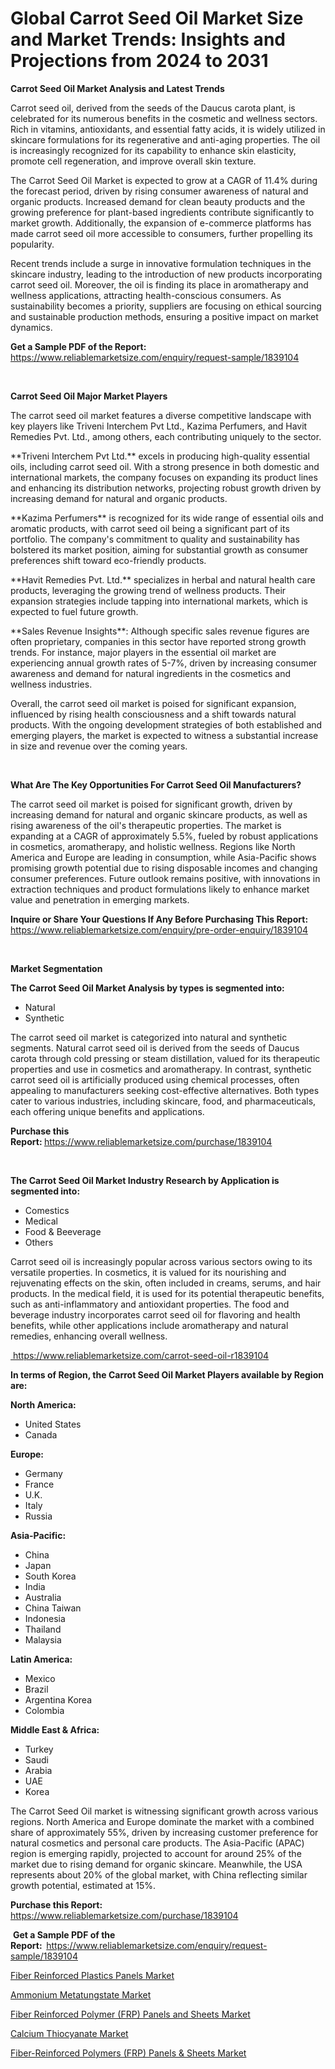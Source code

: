 <p><h1>Global Carrot Seed Oil Market Size and Market Trends: Insights and Projections from 2024 to 2031</h1></p><p><strong>Carrot Seed Oil Market Analysis and Latest Trends</strong></p>
<p><p>Carrot seed oil, derived from the seeds of the Daucus carota plant, is celebrated for its numerous benefits in the cosmetic and wellness sectors. Rich in vitamins, antioxidants, and essential fatty acids, it is widely utilized in skincare formulations for its regenerative and anti-aging properties. The oil is increasingly recognized for its capability to enhance skin elasticity, promote cell regeneration, and improve overall skin texture.</p><p>The Carrot Seed Oil Market is expected to grow at a CAGR of 11.4% during the forecast period, driven by rising consumer awareness of natural and organic products. Increased demand for clean beauty products and the growing preference for plant-based ingredients contribute significantly to market growth. Additionally, the expansion of e-commerce platforms has made carrot seed oil more accessible to consumers, further propelling its popularity. </p><p>Recent trends include a surge in innovative formulation techniques in the skincare industry, leading to the introduction of new products incorporating carrot seed oil. Moreover, the oil is finding its place in aromatherapy and wellness applications, attracting health-conscious consumers. As sustainability becomes a priority, suppliers are focusing on ethical sourcing and sustainable production methods, ensuring a positive impact on market dynamics.</p></p>
<p><strong>Get a Sample PDF of the Report:&nbsp;</strong> <a href="https://www.reliablemarketsize.com/enquiry/request-sample/1839104?utm_campaign=1103&utm_medium=2&utm_source=Github&utm_content=ia&utm_term=11112024&utm_id=carrot-seed-oil">https://www.reliablemarketsize.com/enquiry/request-sample/1839104</a></p>
<p>&nbsp;</p>
<p><strong>Carrot Seed Oil Major Market Players</strong></p>
<p><p>The carrot seed oil market features a diverse competitive landscape with key players like Triveni Interchem Pvt Ltd., Kazima Perfumers, and Havit Remedies Pvt. Ltd., among others, each contributing uniquely to the sector.</p><p>**Triveni Interchem Pvt Ltd.** excels in producing high-quality essential oils, including carrot seed oil. With a strong presence in both domestic and international markets, the company focuses on expanding its product lines and enhancing its distribution networks, projecting robust growth driven by increasing demand for natural and organic products.</p><p>**Kazima Perfumers** is recognized for its wide range of essential oils and aromatic products, with carrot seed oil being a significant part of its portfolio. The company's commitment to quality and sustainability has bolstered its market position, aiming for substantial growth as consumer preferences shift toward eco-friendly products.</p><p>**Havit Remedies Pvt. Ltd.** specializes in herbal and natural health care products, leveraging the growing trend of wellness products. Their expansion strategies include tapping into international markets, which is expected to fuel future growth.</p><p>**Sales Revenue Insights**: Although specific sales revenue figures are often proprietary, companies in this sector have reported strong growth trends. For instance, major players in the essential oil market are experiencing annual growth rates of 5-7%, driven by increasing consumer awareness and demand for natural ingredients in the cosmetics and wellness industries.</p><p>Overall, the carrot seed oil market is poised for significant expansion, influenced by rising health consciousness and a shift towards natural products. With the ongoing development strategies of both established and emerging players, the market is expected to witness a substantial increase in size and revenue over the coming years.</p></p>
<p>&nbsp;</p>
<p><strong>What Are The Key Opportunities For Carrot Seed Oil Manufacturers?</strong></p>
<p><p>The carrot seed oil market is poised for significant growth, driven by increasing demand for natural and organic skincare products, as well as rising awareness of the oil's therapeutic properties. The market is expanding at a CAGR of approximately 5.5%, fueled by robust applications in cosmetics, aromatherapy, and holistic wellness. Regions like North America and Europe are leading in consumption, while Asia-Pacific shows promising growth potential due to rising disposable incomes and changing consumer preferences. Future outlook remains positive, with innovations in extraction techniques and product formulations likely to enhance market value and penetration in emerging markets.</p></p>
<p><strong>Inquire or Share Your Questions If Any Before Purchasing This Report:</strong> <a href="https://www.reliablemarketsize.com/enquiry/pre-order-enquiry/1839104?utm_campaign=1103&utm_medium=2&utm_source=Github&utm_content=ia&utm_term=11112024&utm_id=carrot-seed-oil">https://www.reliablemarketsize.com/enquiry/pre-order-enquiry/1839104</a></p>
<p>&nbsp;</p>
<p><strong>Market Segmentation</strong></p>
<p><strong>The Carrot Seed Oil Market Analysis by types is segmented into:</strong></p>
<p><ul><li>Natural</li><li>Synthetic</li></ul></p>
<p><p>The carrot seed oil market is categorized into natural and synthetic segments. Natural carrot seed oil is derived from the seeds of Daucus carota through cold pressing or steam distillation, valued for its therapeutic properties and use in cosmetics and aromatherapy. In contrast, synthetic carrot seed oil is artificially produced using chemical processes, often appealing to manufacturers seeking cost-effective alternatives. Both types cater to various industries, including skincare, food, and pharmaceuticals, each offering unique benefits and applications.</p></p>
<p><strong>Purchase this Report:&nbsp;</strong><a href="https://www.reliablemarketsize.com/purchase/1839104?utm_campaign=1103&utm_medium=2&utm_source=Github&utm_content=ia&utm_term=11112024&utm_id=carrot-seed-oil">https://www.reliablemarketsize.com/purchase/1839104</a></p>
<p>&nbsp;</p>
<p><strong>The Carrot Seed Oil Market Industry Research by Application is segmented into:</strong></p>
<p><ul><li>Comestics</li><li>Medical</li><li>Food & Beeverage</li><li>Others</li></ul></p>
<p><p>Carrot seed oil is increasingly popular across various sectors owing to its versatile properties. In cosmetics, it is valued for its nourishing and rejuvenating effects on the skin, often included in creams, serums, and hair products. In the medical field, it is used for its potential therapeutic benefits, such as anti-inflammatory and antioxidant properties. The food and beverage industry incorporates carrot seed oil for flavoring and health benefits, while other applications include aromatherapy and natural remedies, enhancing overall wellness.</p></p>
<p><a href="https://www.reliablemarketsize.com/carrot-seed-oil-r1839104?utm_campaign=1103&utm_medium=2&utm_source=Github&utm_content=ia&utm_term=11112024&utm_id=carrot-seed-oil">&nbsp;https://www.reliablemarketsize.com/carrot-seed-oil-r1839104</a></p>
<p><strong>In terms of Region, the Carrot Seed Oil Market Players available by Region are:</strong></p>
<p>
    <p> <strong> North America: </strong>
        <ul>
            <li>United States</li>
            <li>Canada</li>
        </ul>
        </p> 
    <p> <strong> Europe: </strong>
        <ul>
            <li>Germany</li>
            <li>France</li>
            <li>U.K.</li>
            <li>Italy</li>
            <li>Russia</li>
        </ul>
        </p> 
    <p> <strong> Asia-Pacific: </strong>
        <ul>
            <li>China</li>
            <li>Japan</li>
            <li>South Korea</li>
            <li>India</li>
            <li>Australia</li>
            <li>China Taiwan</li>
            <li>Indonesia</li>
            <li>Thailand</li>
            <li>Malaysia</li>
        </ul>
        </p> 
    <p> <strong> Latin America: </strong>
        <ul>
            <li>Mexico</li>
            <li>Brazil</li>
            <li>Argentina Korea</li>
            <li>Colombia</li>
        </ul>
        </p> 
    <p> <strong> Middle East & Africa: </strong>
        <ul>
            <li>Turkey</li>
            <li>Saudi</li>
            <li>Arabia</li>
            <li>UAE</li>
            <li>Korea</li>
        </ul>
    </p>
    </p>
<p><p>The Carrot Seed Oil market is witnessing significant growth across various regions. North America and Europe dominate the market with a combined share of approximately 55%, driven by increasing customer preference for natural cosmetics and personal care products. The Asia-Pacific (APAC) region is emerging rapidly, projected to account for around 25% of the market due to rising demand for organic skincare. Meanwhile, the USA represents about 20% of the global market, with China reflecting similar growth potential, estimated at 15%.</p></p>
<p><strong>Purchase this Report: </strong><a href="https://www.reliablemarketsize.com/purchase/1839104?utm_campaign=1103&utm_medium=2&utm_source=Github&utm_content=ia&utm_term=11112024&utm_id=carrot-seed-oil">https://www.reliablemarketsize.com/purchase/1839104</a></p>
<p>&nbsp;<strong>Get a Sample PDF of the Report:&nbsp;&nbsp;</strong><a href="https://www.reliablemarketsize.com/enquiry/request-sample/1839104?utm_campaign=1103&utm_medium=2&utm_source=Github&utm_content=ia&utm_term=11112024&utm_id=carrot-seed-oil">https://www.reliablemarketsize.com/enquiry/request-sample/1839104</a></p>
<p><strong></strong></p>
<p><p><a href="https://www.linkedin.com/pulse/unveiling-market-trends-global-fiber-reinforced-plastics-yufef?utm_campaign=1103&utm_medium=2&utm_source=Github&utm_content=ia&utm_term=11112024&utm_id=carrot-seed-oil">Fiber Reinforced Plastics Panels Market</a></p><p><a href="https://github.com/gareyratsepny/Market-Research-Report-List-1/blob/main/ammonium-metatungstate-market.md?utm_campaign=1103&utm_medium=2&utm_source=Github&utm_content=ia&utm_term=11112024&utm_id=carrot-seed-oil">Ammonium Metatungstate Market</a></p><p><a href="https://www.linkedin.com/pulse/fiber-reinforced-polymer-frp-panels-sheets-market-velocity-pdvvf?utm_campaign=1103&utm_medium=2&utm_source=Github&utm_content=ia&utm_term=11112024&utm_id=carrot-seed-oil">Fiber Reinforced Polymer (FRP) Panels and Sheets Market</a></p><p><a href="https://github.com/chr1i1herth/Market-Research-Report-List-1/blob/main/calcium-thiocyanate-market.md?utm_campaign=1103&utm_medium=2&utm_source=Github&utm_content=ia&utm_term=11112024&utm_id=carrot-seed-oil">Calcium Thiocyanate Market</a></p><p><a href="https://www.linkedin.com/pulse/driving-forces-global-fiber-reinforced-polymers-frp-panels-umrjf?utm_campaign=1103&utm_medium=2&utm_source=Github&utm_content=ia&utm_term=11112024&utm_id=carrot-seed-oil">Fiber-Reinforced Polymers (FRP) Panels & Sheets Market</a></p></p>